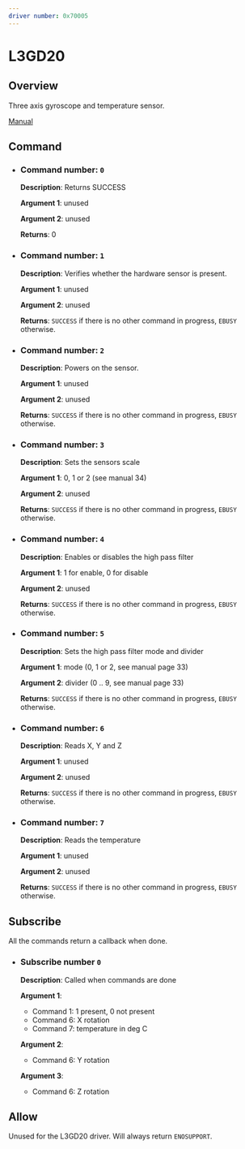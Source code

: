 ```yaml
---
driver number: 0x70005
---
```


# L3GD20

## Overview

Three axis gyroscope and temperature sensor.

[Manual](https://www.pololu.com/file/0J563/L3GD20.pdf)

## Command

  * ### Command number: `0`

    **Description**: Returns SUCCESS

    **Argument 1**: unused

    **Argument 2**: unused

    **Returns**: 0

  * ### Command number: `1`

    **Description**: Verifies whether the hardware sensor is present.

    **Argument 1**: unused

    **Argument 2**: unused

    **Returns**: `SUCCESS` if there is no other command in progress, `EBUSY` otherwise.

  * ### Command number: `2`

    **Description**: Powers on the sensor.

    **Argument 1**: unused

    **Argument 2**: unused

    **Returns**: `SUCCESS` if there is no other command in progress, `EBUSY` otherwise.

  * ### Command number: `3`

    **Description**: Sets the sensors scale

    **Argument 1**: 0, 1 or 2 (see manual 34)

    **Argument 2**: unused

    **Returns**: `SUCCESS` if there is no other command in progress, `EBUSY` otherwise.

  * ### Command number: `4`

    **Description**: Enables or disables the high pass filter

    **Argument 1**: 1 for enable, 0 for disable

    **Argument 2**: unused

    **Returns**: `SUCCESS` if there is no other command in progress, `EBUSY` otherwise.
  * ### Command number: `5`

    **Description**: Sets the high pass filter mode and divider

    **Argument 1**: mode (0, 1 or 2, see manual page 33)

    **Argument 2**: divider (0 .. 9, see manual page 33)

    **Returns**: `SUCCESS` if there is no other command in progress, `EBUSY` otherwise.

  * ### Command number: `6`

    **Description**: Reads X, Y and Z

    **Argument 1**: unused

    **Argument 2**: unused

    **Returns**: `SUCCESS` if there is no other command in progress, `EBUSY` otherwise.

  * ### Command number: `7`

    **Description**: Reads the temperature

    **Argument 1**: unused

    **Argument 2**: unused

    **Returns**: `SUCCESS` if there is no other command in progress, `EBUSY` otherwise.

## Subscribe

All the commands return a callback when done.

  * ### Subscribe number `0`

    **Description**: Called when commands are done

	**Argument 1**: 
	  - Command 1: 1 present, 0 not present
	  - Command 6: X rotation
	  - Command 7: temperature in deg C

	**Argument 2**: 
	  - Command 6: Y rotation

	**Argument 3**: 
	  - Command 6: Z rotation

## Allow

Unused for the L3GD20 driver. Will always return `ENOSUPPORT`.

